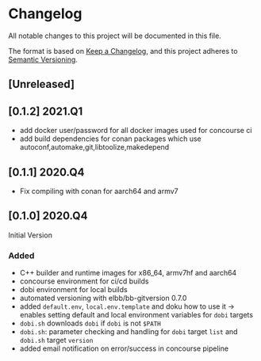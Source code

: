 # Changelog

All notable changes to this project will be documented in this file.

The format is based on [Keep a Changelog](https://keepachangelog.com/en/1.0.0/),
and this project adheres to [Semantic Versioning](https://semver.org/spec/v2.0.0.html).

## [Unreleased]

## [0.1.2] 2021.Q1

- add docker user/password for all docker images used for concourse ci
- add build dependencies for conan packages which use autoconf,automake,git,libtoolize,makedepend

## [0.1.1] 2020.Q4

- Fix compiling with conan for aarch64 and armv7

## [0.1.0] 2020.Q4

Initial Version

### Added

-   C++ builder and runtime images for x86_64, armv7hf and aarch64
-   concourse environment for ci/cd builds
-   dobi environment for local builds
-   automated versioning with elbb/bb-gitversion 0.7.0
-   added `default.env`, `local.env.template` and doku how to use it -> enables setting default and local environment variables for `dobi` targets
-   `dobi.sh` downloads `dobi` if `dobi` is not `$PATH`
-   `dobi.sh`: parameter checking and handling for `dobi` target `list` and `dobi.sh` target `version`
-   added email notification on error/success in concourse pipeline
